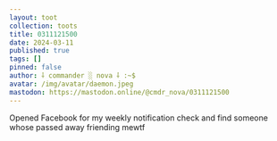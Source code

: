 ```yaml
---
layout: toot
collection: toots
title: 0311121500
date: 2024-03-11
published: true
tags: []
pinned: false
author: ⸸ commander ░ nova ⸸ :~$
avatar: /img/avatar/daemon.jpeg
mastodon: https://mastodon.online/@cmdr_nova/0311121500
---
```


Opened Facebook for my weekly notification check and find someone whose passed away friending mewtf
